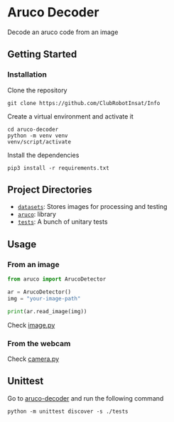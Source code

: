 # Aruco Decoder

Decode an aruco code from an image

## Getting Started

### Installation

Clone the repository

```commandline
git clone https://github.com/ClubRobotInsat/Info
```

Create a virtual environment and activate it
```
cd aruco-decoder
python -m venv venv
venv/script/activate
```

Install the dependencies
```commandline
pip3 install -r requirements.txt
```

## Project Directories

- [`datasets`](datasets): Stores images for processing and testing
- [`aruco`](aruco): library
- [`tests`](tests): A bunch of unitary tests

## Usage

### From an image

```python
from aruco import ArucoDetector

ar = ArucoDetector()
img = "your-image-path"

print(ar.read_image(img))
```
Check [image.py](./examples/image.py)

### From the webcam

Check [camera.py](./examples/camera.py)

## Unittest

Go to [aruco-decoder](../aruco-decoder) and run the following command

```commandline
python -m unittest discover -s ./tests
```
